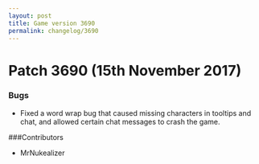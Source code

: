 ```yaml
---
layout: post
title: Game version 3690
permalink: changelog/3690
---
```


# Patch 3690 (15th November 2017)

### Bugs

- Fixed a word wrap bug that caused missing characters in tooltips and chat, and allowed certain chat messages to crash the game.

###Contributors

- MrNukealizer
